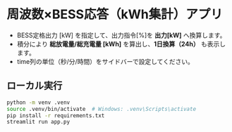 # 周波数×BESS応答（kWh集計）アプリ

- BESS定格出力 [kW] を指定して、出力指令[%]を **出力[kW]** へ換算します。
- 積分により **総放電量/総充電量 [kWh]** を算出し、**1日換算（24h）** も表示します。
- time列の単位（秒/分/時間）をサイドバーで設定してください。

## ローカル実行
```bash
python -m venv .venv
source .venv/bin/activate  # Windows: .venv\Scripts\activate
pip install -r requirements.txt
streamlit run app.py
```
